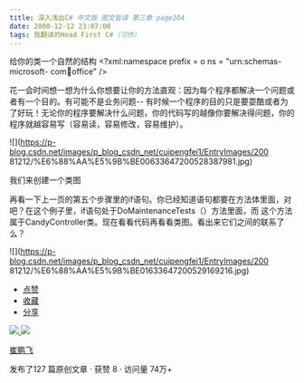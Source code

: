 ```yaml
---
title: 深入浅出C# 中文版 图文皆译 第三章 page104
date: 2008-12-12 23:07:00
tags: 我翻译的Head First C#（习作）
---
```

给你的类一个自然的结构  <?xml:namespace prefix = o ns = "urn:schemas-microsoft-
com:office:office" />

花一会时间想一想为什么你想要让你的方法直观：因为每个程序都解决一个问题或者有一个目的。有可能不是业务问题--
有时候一个程序的目的只是要耍酷或者为了好玩！无论你的程序要解决什么问题，你的代码写的越像你要解决得问题，你的程序就越容易写（容易读，容易修改，容易维护）。

![](https://p-blog.csdn.net/images/p_blog_csdn_net/cuipengfei1/EntryImages/200
81212/%E6%88%AA%E5%9B%BE00633647200528387981.jpg)

我们来创建一个类图

再看一下上一页的第五个步骤里的if语句。你已经知道语句都要在方法体里面，对吧？在这个例子里，if语句处于DoMaintenanceTests（）方法里面，而
这个方法属于CandyController类。现在看看代码再看看类图。看出来它们之间的联系了么？

![](https://p-blog.csdn.net/images/p_blog_csdn_net/cuipengfei1/EntryImages/200
81212/%E6%88%AA%E5%9B%BE01633647200529169216.jpg)

  * [ 点赞  ](javascript:;)
  * [ 收藏  ](javascript:;)
  * [ 分享 ](javascript:;)

[ ![](https://profile.csdnimg.cn/5/2/5/3_cuipengfei1)
![](https://g.csdnimg.cn/static/user-reg-year/1x/11.png)
](https://blog.csdn.net/cuipengfei1)

[ 崔鹏飞 ](https://blog.csdn.net/cuipengfei1)

发布了127 篇原创文章  ·  获赞 8  ·  访问量 74万+

